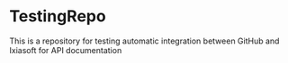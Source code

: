 # TestingRepo
This is a repository for testing automatic integration between GitHub and Ixiasoft for API documentation
